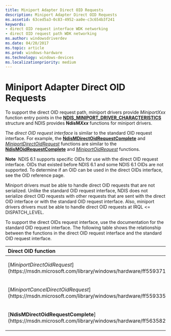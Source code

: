 ```yaml
---
title: Miniport Adapter Direct OID Requests
description: Miniport Adapter Direct OID Requests
ms.assetid: 63ced5a3-0c83-4952-aa0e-c3c654b3f241
keywords:
- direct OID request interface WDK networking
- direct OID request path WDK networking
ms.author: windowsdriverdev
ms.date: 04/20/2017
ms.topic: article
ms.prod: windows-hardware
ms.technology: windows-devices
ms.localizationpriority: medium
---
```


# Miniport Adapter Direct OID Requests





To support the direct OID request path, miniport drivers provide *MiniportXxx* function entry points in the [**NDIS\_MINIPORT\_DRIVER\_CHARACTERISTICS**](https://msdn.microsoft.com/library/windows/hardware/ff565958) structure and NDIS provides **NdisM*Xxx*** functions for miniport drivers.

The *direct OID request interface* is similar to the standard OID request interface. For example, the [**NdisMDirectOidRequestComplete**](https://msdn.microsoft.com/library/windows/hardware/ff563582) and [*MiniportDirectOidRequest*](https://msdn.microsoft.com/library/windows/hardware/ff559371) functions are similar to the [**NdisMOidRequestComplete**](https://msdn.microsoft.com/library/windows/hardware/ff563622) and [*MiniportOidRequest*](https://msdn.microsoft.com/library/windows/hardware/ff559416) functions.

**Note**  NDIS 6.1 supports specific OIDs for use with the direct OID request interface. OIDs that existed before NDIS 6.1 and some NDIS 6.1 OIDs are not supported. To determine if an OID can be used in the direct OIDs interface, see the OID reference page. 

Miniport drivers must be able to handle direct OID requests that are not serialized. Unlike the standard OID request interface, NDIS does not serialize direct OID requests with other requests that are sent with the direct OID interface or with the standard OID request interface. Also, miniport drivers drivers must be able to handle direct OID requests at IRQL &lt;= DISPATCH\_LEVEL.

To support the direct OIDs request interface, use the documentation for the standard OID request interface. The following table shows the relationship between the functions in the direct OID request interface and the standard OID request interface.

<table>
<colgroup>
<col width="50%" />
<col width="50%" />
</colgroup>
<thead>
<tr class="header">
<th align="left">Direct OID function</th>
<th align="left">Standard OID function</th>
</tr>
</thead>
<tbody>
<tr class="odd">
<td align="left"><p>[<em>MiniportDirectOidRequest</em>](https://msdn.microsoft.com/library/windows/hardware/ff559371)</p></td>
<td align="left"><p>[<em>MiniportOidRequest</em>](https://msdn.microsoft.com/library/windows/hardware/ff559416)</p></td>
</tr>
<tr class="even">
<td align="left"><p>[<em>MiniportCancelDirectOidRequest</em>](https://msdn.microsoft.com/library/windows/hardware/ff559335)</p></td>
<td align="left"><p>[<em>MiniportCancelOidRequest</em>](https://msdn.microsoft.com/library/windows/hardware/ff559339)</p></td>
</tr>
<tr class="odd">
<td align="left"><p>[<strong>NdisMDirectOidRequestComplete</strong>](https://msdn.microsoft.com/library/windows/hardware/ff563582)</p></td>
<td align="left"><p>[<strong>NdisMOidRequestComplete</strong>](https://msdn.microsoft.com/library/windows/hardware/ff563622)</p></td>
</tr>
</tbody>
</table>

 

 

 





